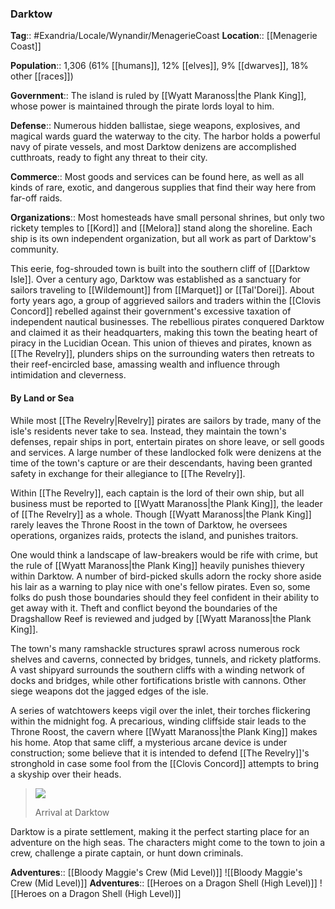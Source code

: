 ### Darktow
**Tag**:: #Exandria/Locale/Wynandir/MenagerieCoast
**Location**:: [[Menagerie Coast]]

**Population**:: 1,306 (61% [[humans]], 12% [[elves]], 9% [[dwarves]], 18% other [[races]])

**Government**:: The island is ruled by [[Wyatt Maranoss|the Plank King]], whose power is maintained through the pirate lords loyal to him.

**Defense**:: Numerous hidden ballistae, siege weapons, explosives, and magical wards guard the waterway to the city. The harbor holds a powerful navy of pirate vessels, and most Darktow denizens are accomplished cutthroats, ready to fight any threat to their city.

**Commerce**:: Most goods and services can be found here, as well as all kinds of rare, exotic, and dangerous supplies that find their way here from far-off raids.

**Organizations**:: Most homesteads have small personal shrines, but only two rickety temples to [[Kord]] and [[Melora]] stand along the shoreline. Each ship is its own independent organization, but all work as part of Darktow's community.

This eerie, fog-shrouded town is built into the southern cliff of [[Darktow Isle]]. Over a century ago, Darktow was established as a sanctuary for sailors traveling to [[Wildemount]] from [[Marquet]] or [[Tal'Dorei]]. About forty years ago, a group of aggrieved sailors and traders within the [[Clovis Concord]] rebelled against their government's excessive taxation of independent nautical businesses. The rebellious pirates conquered Darktow and claimed it as their headquarters, making this town the beating heart of piracy in the Lucidian Ocean. This union of thieves and pirates, known as [[The Revelry]], plunders ships on the surrounding waters then retreats to their reef-encircled base, amassing wealth and influence through intimidation and cleverness.

#### By Land or Sea

While most [[The Revelry|Revelry]] pirates are sailors by trade, many of the isle's residents never take to sea. Instead, they maintain the town's defenses, repair ships in port, entertain pirates on shore leave, or sell goods and services. A large number of these landlocked folk were denizens at the time of the town's capture or are their descendants, having been granted safety in exchange for their allegiance to [[The Revelry]].

Within [[The Revelry]], each captain is the lord of their own ship, but all business must be reported to [[Wyatt Maranoss|the Plank King]], the leader of [[The Revelry]] as a whole. Though [[Wyatt Maranoss|the Plank King]] rarely leaves the Throne Roost in the town of Darktow, he oversees operations, organizes raids, protects the island, and punishes traitors.

One would think a landscape of law-breakers would be rife with crime, but the rule of [[Wyatt Maranoss|the Plank King]] heavily punishes thievery within Darktow. A number of bird-picked skulls adorn the rocky shore aside his lair as a warning to play nice with one's fellow pirates. Even so, some folks do push those boundaries should they feel confident in their ability to get away with it. Theft and conflict beyond the boundaries of the Dragshallow Reef is reviewed and judged by [[Wyatt Maranoss|the Plank King]].

The town's many ramshackle structures sprawl across numerous rock shelves and caverns, connected by bridges, tunnels, and rickety platforms. A vast shipyard surrounds the southern cliffs with a winding network of docks and bridges, while other fortifications bristle with cannons. Other siege weapons dot the jagged edges of the isle.

A series of watchtowers keeps vigil over the inlet, their torches flickering within the midnight fog. A precarious, winding cliffside stair leads to the Throne Roost, the cavern where [[Wyatt Maranoss|the Plank King]] makes his home. Atop that same cliff, a mysterious arcane device is under construction; some believe that it is intended to defend [[The Revelry]]'s stronghold in case some fool from the [[Clovis Concord]] attempts to bring a skyship over their heads.

> ![](https://media.dndbeyond.com/compendium-images/egtw/yDOyqyOocErRgYJK/03-02.png)
> 
> Arrival at Darktow

Darktow is a pirate settlement, making it the perfect starting place for an adventure on the high seas. The characters might come to the town to join a crew, challenge a pirate captain, or hunt down criminals.

**Adventures**:: [[Bloody Maggie's Crew (Mid Level)]]
![[Bloody Maggie's Crew (Mid Level)]]
**Adventures**:: [[Heroes on a Dragon Shell (High Level)]]
![[Heroes on a Dragon Shell (High Level)]]